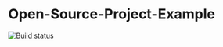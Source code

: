 # Open-Source-Project-Example
[![Build status](https://ci.appveyor.com/api/projects/status/7a3fpas0j2nvnfa6?svg=true)](https://ci.appveyor.com/project/lfeng1420/open-source-project-example)